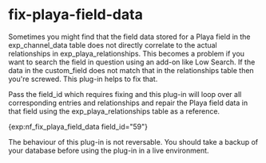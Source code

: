fix-playa-field-data
====================

Sometimes you might find that the field data stored for a Playa field in the exp_channel_data table does not directly correlate to the actual relationships in exp_playa_relationships. This becomes a problem if you want to search the field in question using an add-on like Low Search. If the data in the custom_field does not match that in the relationships table then you're screwed. This plug-in helps to fix that.

Pass the field_id which requires fixing and this plug-in will loop over all corresponding entries and relationships and repair the Playa field data in that field using the exp_playa_relationships table as a reference.

  {exp:nf_fix_playa_field_data field_id="59"}

The behaviour of this plug-in is not reversable. You should take a backup of your database before using the plug-in in a live environment.
